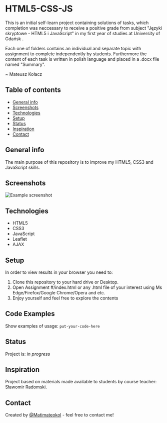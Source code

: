# HTML5-CSS-JS
This is an initial self-learn project containing solutions of tasks, which completion was neccessary to receive a positive grade from subject "Języki skryptowe - HTML5 i JavaScript" in my first year of studies at University of Gdańsk .

Each one of folders contains an individual and separate topic with assignment to complete independently by students.
Furthermore the content of each task is written in polish language and placed in a .docx file named "Summary". 

~ Mateusz Kołacz

## Table of contents
* [General info](#general-info)
* [Screenshots](#screenshots)
* [Technologies](#technologies)
* [Setup](#setup)
* [Status](#status)
* [Inspiration](#inspiration)
* [Contact](#contact)

## General info
The main purpose of this repository is to improve my HTML5, CSS3 and JavaScript skills.

## Screenshots
![Example screenshot](./screenshots/screenshot.png)

## Technologies
* HTML5
* CSS3
* JavaScript
* Leaflet
* AJAX

## Setup
In order to view results in your browser you need to:
1. Clone this repository to your hard drive or Desktop.
2. Open Assignment #/index.html or any .html file of your interest using Ms Edge/Firefox/Google Chrome/Opera and etc.
3. Enjoy yourself and feel free to explore the contents 

## Code Examples
Show examples of usage:
`put-your-code-here`

## Status
Project is: _in progress_

## Inspiration
Project based on materials made available to students by course teacher: Sławomir Radomski.

## Contact
Created by [@Matimateokol](https://github.com/Matimateokol) - feel free to contact me!
